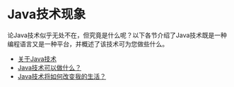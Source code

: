 #   Java技术现象

论Java技术似乎无处不在，但究竟是什么呢？以下各节介绍了Java技术既是一种编程语言又是一种平台，并概述了该技术可为您做些什么。

-   [关于Java技术](section010101.md)
-   [Java技术可以做什么？](section010102.md)
-   [Java技术将如何改变我的生活？](section010103.md)